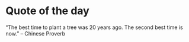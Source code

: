 # Quote of the day

“The best time to plant a tree was 20 years ago. The second best time is now.” – Chinese Proverb
